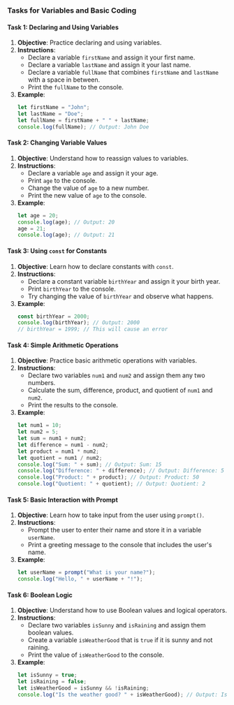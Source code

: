 

### Tasks for Variables and Basic Coding

#### Task 1: Declaring and Using Variables
1. **Objective**: Practice declaring and using variables.
2. **Instructions**:
    - Declare a variable `firstName` and assign it your first name.
    - Declare a variable `lastName` and assign it your last name.
    - Declare a variable `fullName` that combines `firstName` and `lastName` with a space in between.
    - Print the `fullName` to the console.
3. **Example**:
    ```javascript
    let firstName = "John";
    let lastName = "Doe";
    let fullName = firstName + " " + lastName;
    console.log(fullName); // Output: John Doe
    ```

#### Task 2: Changing Variable Values
1. **Objective**: Understand how to reassign values to variables.
2. **Instructions**:
    - Declare a variable `age` and assign it your age.
    - Print `age` to the console.
    - Change the value of `age` to a new number.
    - Print the new value of `age` to the console.
3. **Example**:
    ```javascript
    let age = 20;
    console.log(age); // Output: 20
    age = 21;
    console.log(age); // Output: 21
    ```

#### Task 3: Using `const` for Constants
1. **Objective**: Learn how to declare constants with `const`.
2. **Instructions**:
    - Declare a constant variable `birthYear` and assign it your birth year.
    - Print `birthYear` to the console.
    - Try changing the value of `birthYear` and observe what happens.
3. **Example**:
    ```javascript
    const birthYear = 2000;
    console.log(birthYear); // Output: 2000
    // birthYear = 1999; // This will cause an error
    ```

#### Task 4: Simple Arithmetic Operations
1. **Objective**: Practice basic arithmetic operations with variables.
2. **Instructions**:
    - Declare two variables `num1` and `num2` and assign them any two numbers.
    - Calculate the sum, difference, product, and quotient of `num1` and `num2`.
    - Print the results to the console.
3. **Example**:
    ```javascript
    let num1 = 10;
    let num2 = 5;
    let sum = num1 + num2;
    let difference = num1 - num2;
    let product = num1 * num2;
    let quotient = num1 / num2;
    console.log("Sum: " + sum); // Output: Sum: 15
    console.log("Difference: " + difference); // Output: Difference: 5
    console.log("Product: " + product); // Output: Product: 50
    console.log("Quotient: " + quotient); // Output: Quotient: 2
    ```

#### Task 5: Basic Interaction with Prompt
1. **Objective**: Learn how to take input from the user using `prompt()`.
2. **Instructions**:
    - Prompt the user to enter their name and store it in a variable `userName`.
    - Print a greeting message to the console that includes the user's name.
3. **Example**:
    ```javascript
    let userName = prompt("What is your name?");
    console.log("Hello, " + userName + "!");
    ```

#### Task 6: Boolean Logic
1. **Objective**: Understand how to use Boolean values and logical operators.
2. **Instructions**:
    - Declare two variables `isSunny` and `isRaining` and assign them boolean values.
    - Create a variable `isWeatherGood` that is `true` if it is sunny and not raining.
    - Print the value of `isWeatherGood` to the console.
3. **Example**:
    ```javascript
    let isSunny = true;
    let isRaining = false;
    let isWeatherGood = isSunny && !isRaining;
    console.log("Is the weather good? " + isWeatherGood); // Output: Is the weather good? true
    ```

